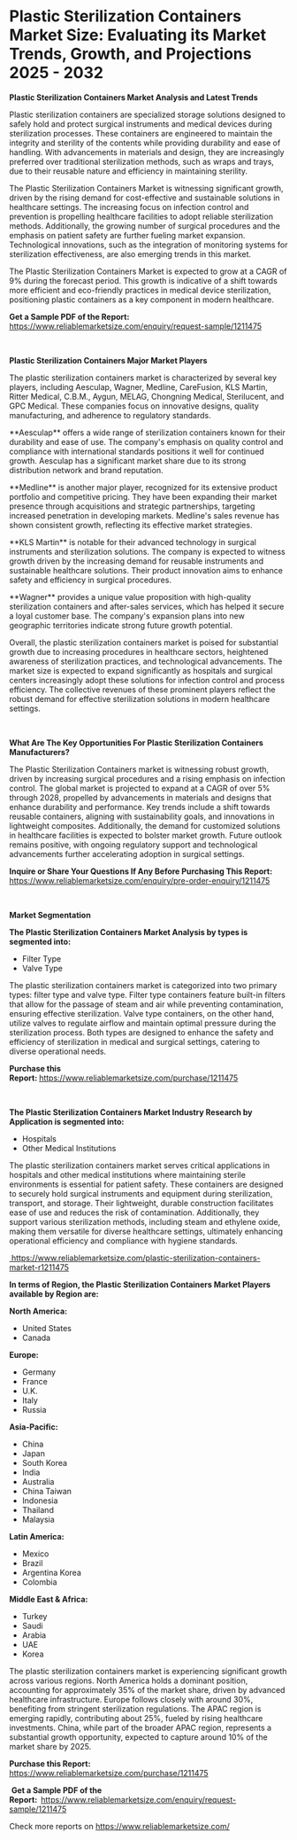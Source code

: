 <p><h1>Plastic Sterilization Containers Market Size: Evaluating its Market Trends, Growth, and Projections 2025 - 2032</h1></p><p><strong>Plastic Sterilization Containers Market Analysis and Latest Trends</strong></p>
<p><p>Plastic sterilization containers are specialized storage solutions designed to safely hold and protect surgical instruments and medical devices during sterilization processes. These containers are engineered to maintain the integrity and sterility of the contents while providing durability and ease of handling. With advancements in materials and design, they are increasingly preferred over traditional sterilization methods, such as wraps and trays, due to their reusable nature and efficiency in maintaining sterility.</p><p>The Plastic Sterilization Containers Market is witnessing significant growth, driven by the rising demand for cost-effective and sustainable solutions in healthcare settings. The increasing focus on infection control and prevention is propelling healthcare facilities to adopt reliable sterilization methods. Additionally, the growing number of surgical procedures and the emphasis on patient safety are further fueling market expansion. Technological innovations, such as the integration of monitoring systems for sterilization effectiveness, are also emerging trends in this market.</p><p>The Plastic Sterilization Containers Market is expected to grow at a CAGR of 9% during the forecast period. This growth is indicative of a shift towards more efficient and eco-friendly practices in medical device sterilization, positioning plastic containers as a key component in modern healthcare.</p></p>
<p><strong>Get a Sample PDF of the Report:&nbsp;</strong> <a href="https://www.reliablemarketsize.com/enquiry/request-sample/1211475?utm_campaign=2317&utm_medium=2&utm_source=Github&utm_content=ia&utm_term=24032025&utm_id=plastic-sterilization-containers">https://www.reliablemarketsize.com/enquiry/request-sample/1211475</a></p>
<p>&nbsp;</p>
<p><strong>Plastic Sterilization Containers Major Market Players</strong></p>
<p><p>The plastic sterilization containers market is characterized by several key players, including Aesculap, Wagner, Medline, CareFusion, KLS Martin, Ritter Medical, C.B.M., Aygun, MELAG, Chongning Medical, Sterilucent, and GPC Medical. These companies focus on innovative designs, quality manufacturing, and adherence to regulatory standards.</p><p>**Aesculap** offers a wide range of sterilization containers known for their durability and ease of use. The company's emphasis on quality control and compliance with international standards positions it well for continued growth. Aesculap has a significant market share due to its strong distribution network and brand reputation.</p><p>**Medline** is another major player, recognized for its extensive product portfolio and competitive pricing. They have been expanding their market presence through acquisitions and strategic partnerships, targeting increased penetration in developing markets. Medline's sales revenue has shown consistent growth, reflecting its effective market strategies.</p><p>**KLS Martin** is notable for their advanced technology in surgical instruments and sterilization solutions. The company is expected to witness growth driven by the increasing demand for reusable instruments and sustainable healthcare solutions. Their product innovation aims to enhance safety and efficiency in surgical procedures.</p><p>**Wagner** provides a unique value proposition with high-quality sterilization containers and after-sales services, which has helped it secure a loyal customer base. The company's expansion plans into new geographic territories indicate strong future growth potential.</p><p>Overall, the plastic sterilization containers market is poised for substantial growth due to increasing procedures in healthcare sectors, heightened awareness of sterilization practices, and technological advancements. The market size is expected to expand significantly as hospitals and surgical centers increasingly adopt these solutions for infection control and process efficiency. The collective revenues of these prominent players reflect the robust demand for effective sterilization solutions in modern healthcare settings.</p></p>
<p>&nbsp;</p>
<p><strong>What Are The Key Opportunities For Plastic Sterilization Containers Manufacturers?</strong></p>
<p><p>The Plastic Sterilization Containers market is witnessing robust growth, driven by increasing surgical procedures and a rising emphasis on infection control. The global market is projected to expand at a CAGR of over 5% through 2028, propelled by advancements in materials and designs that enhance durability and performance. Key trends include a shift towards reusable containers, aligning with sustainability goals, and innovations in lightweight composites. Additionally, the demand for customized solutions in healthcare facilities is expected to bolster market growth. Future outlook remains positive, with ongoing regulatory support and technological advancements further accelerating adoption in surgical settings.</p></p>
<p><strong>Inquire or Share Your Questions If Any Before Purchasing This Report:</strong> <a href="https://www.reliablemarketsize.com/enquiry/pre-order-enquiry/1211475?utm_campaign=2317&utm_medium=2&utm_source=Github&utm_content=ia&utm_term=24032025&utm_id=plastic-sterilization-containers">https://www.reliablemarketsize.com/enquiry/pre-order-enquiry/1211475</a></p>
<p>&nbsp;</p>
<p><strong>Market Segmentation</strong></p>
<p><strong>The Plastic Sterilization Containers Market Analysis by types is segmented into:</strong></p>
<p><ul><li>Filter Type</li><li>Valve Type</li></ul></p>
<p><p>The plastic sterilization containers market is categorized into two primary types: filter type and valve type. Filter type containers feature built-in filters that allow for the passage of steam and air while preventing contamination, ensuring effective sterilization. Valve type containers, on the other hand, utilize valves to regulate airflow and maintain optimal pressure during the sterilization process. Both types are designed to enhance the safety and efficiency of sterilization in medical and surgical settings, catering to diverse operational needs.</p></p>
<p><strong>Purchase this Report:&nbsp;</strong><a href="https://www.reliablemarketsize.com/purchase/1211475?utm_campaign=2317&utm_medium=2&utm_source=Github&utm_content=ia&utm_term=24032025&utm_id=plastic-sterilization-containers">https://www.reliablemarketsize.com/purchase/1211475</a></p>
<p>&nbsp;</p>
<p><strong>The Plastic Sterilization Containers Market Industry Research by Application is segmented into:</strong></p>
<p><ul><li>Hospitals</li><li>Other Medical Institutions</li></ul></p>
<p><p>The plastic sterilization containers market serves critical applications in hospitals and other medical institutions where maintaining sterile environments is essential for patient safety. These containers are designed to securely hold surgical instruments and equipment during sterilization, transport, and storage. Their lightweight, durable construction facilitates ease of use and reduces the risk of contamination. Additionally, they support various sterilization methods, including steam and ethylene oxide, making them versatile for diverse healthcare settings, ultimately enhancing operational efficiency and compliance with hygiene standards.</p></p>
<p><a href="https://www.reliablemarketsize.com/plastic-sterilization-containers-market-r1211475?utm_campaign=2317&utm_medium=2&utm_source=Github&utm_content=ia&utm_term=24032025&utm_id=plastic-sterilization-containers">&nbsp;https://www.reliablemarketsize.com/plastic-sterilization-containers-market-r1211475</a></p>
<p><strong>In terms of Region, the Plastic Sterilization Containers Market Players available by Region are:</strong></p>
<p>
    <p> <strong> North America: </strong>
        <ul>
            <li>United States</li>
            <li>Canada</li>
        </ul>
        </p> 
    <p> <strong> Europe: </strong>
        <ul>
            <li>Germany</li>
            <li>France</li>
            <li>U.K.</li>
            <li>Italy</li>
            <li>Russia</li>
        </ul>
        </p> 
    <p> <strong> Asia-Pacific: </strong>
        <ul>
            <li>China</li>
            <li>Japan</li>
            <li>South Korea</li>
            <li>India</li>
            <li>Australia</li>
            <li>China Taiwan</li>
            <li>Indonesia</li>
            <li>Thailand</li>
            <li>Malaysia</li>
        </ul>
        </p> 
    <p> <strong> Latin America: </strong>
        <ul>
            <li>Mexico</li>
            <li>Brazil</li>
            <li>Argentina Korea</li>
            <li>Colombia</li>
        </ul>
        </p> 
    <p> <strong> Middle East & Africa: </strong>
        <ul>
            <li>Turkey</li>
            <li>Saudi</li>
            <li>Arabia</li>
            <li>UAE</li>
            <li>Korea</li>
        </ul>
    </p>
    </p>
<p><p>The plastic sterilization containers market is experiencing significant growth across various regions. North America holds a dominant position, accounting for approximately 35% of the market share, driven by advanced healthcare infrastructure. Europe follows closely with around 30%, benefiting from stringent sterilization regulations. The APAC region is emerging rapidly, contributing about 25%, fueled by rising healthcare investments. China, while part of the broader APAC region, represents a substantial growth opportunity, expected to capture around 10% of the market share by 2025.</p></p>
<p><strong>Purchase this Report: </strong><a href="https://www.reliablemarketsize.com/purchase/1211475?utm_campaign=2317&utm_medium=2&utm_source=Github&utm_content=ia&utm_term=24032025&utm_id=plastic-sterilization-containers">https://www.reliablemarketsize.com/purchase/1211475</a></p>
<p>&nbsp;<strong>Get a Sample PDF of the Report:&nbsp;&nbsp;</strong><a href="https://www.reliablemarketsize.com/enquiry/request-sample/1211475?utm_campaign=2317&utm_medium=2&utm_source=Github&utm_content=ia&utm_term=24032025&utm_id=plastic-sterilization-containers">https://www.reliablemarketsize.com/enquiry/request-sample/1211475</a></p>
<p><strong></strong></p>
<p>Check more reports on <a href="https://www.reliablemarketsize.com/?utm_campaign=2317&utm_medium=2&utm_source=Github&utm_content=ia&utm_term=24032025&utm_id=plastic-sterilization-containers">https://www.reliablemarketsize.com/</a></p>